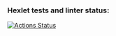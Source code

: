 ### Hexlet tests and linter status:
[![Actions Status](https://github.com/DropDen/frontend-project-44/workflows/hexlet-check/badge.svg)](https://github.com/DropDen/frontend-project-44/actions)